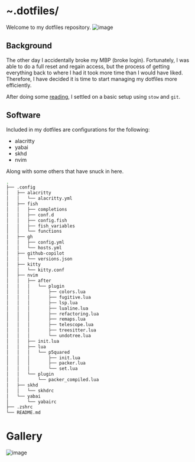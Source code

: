# ~.dotfiles/
Welcome to my dotfiles repository.
![image](https://github.com/p5quared/.dotfiles/assets/98245483/fdbac9fd-2743-4649-8b6e-a4f7e478f8b3)


## Background
The other day I accidentally broke my MBP (broke login).
Fortunately, I was able to do a full reset and regain access,
but the process of getting everything back to where I had it took more time than I would have liked.
Therefore, I have decided it is time to start managing my dotfiles more efficiently.

After doing some [reading](https://alexpearce.me/2016/02/managing-dotfiles-with-stow/),
I settled on a basic setup using `stow` and `git`.

## Software
Included in my dotfiles are configurations for the following:
* alacritty
* yabai
* skhd
* nvim

Along with some others that have snuck in here.

``` bash
.
├── .config
│   ├── alacritty
│   │   └── alacritty.yml
│   ├── fish
│   │   ├── completions
│   │   ├── conf.d
│   │   ├── config.fish
│   │   ├── fish_variables
│   │   └── functions
│   ├── gh
│   │   ├── config.yml
│   │   └── hosts.yml
│   ├── github-copilot
│   │   └── versions.json
│   ├── kitty
│   │   └── kitty.conf
│   ├── nvim
│   │   ├── after
│   │   │   └── plugin
│   │   │       ├── colors.lua
│   │   │       ├── fugitive.lua
│   │   │       ├── lsp.lua
│   │   │       ├── lualine.lua
│   │   │       ├── refactoring.lua
│   │   │       ├── remaps.lua
│   │   │       ├── telescope.lua
│   │   │       ├── treesitter.lua
│   │   │       └── undotree.lua
│   │   ├── init.lua
│   │   ├── lua
│   │   │   └── p5quared
│   │   │       ├── init.lua
│   │   │       ├── packer.lua
│   │   │       └── set.lua
│   │   └── plugin
│   │       └── packer_compiled.lua
│   ├── skhd
│   │   └── skhdrc
│   └── yabai
│       └── yabairc
├── .zshrc
└── README.md
```
# Gallery
![image](https://github.com/p5quared/.dotfiles/assets/98245483/8fdc77e1-c439-4f43-b194-3c9439c69ac4)
